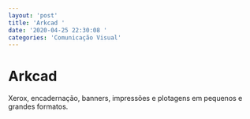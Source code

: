 ```yaml
---
layout: 'post'
title: 'Arkcad '
date: '2020-04-25 22:30:08 '
categories: 'Comunicação Visual'
---
```


# Arkcad 

Xerox, encadernação, banners,  impressões e plotagens em pequenos e grandes formatos. 
